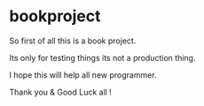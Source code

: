 # bookproject

So first of all this is a book project. 

Its only for testing things its not a production thing. 

I hope this will help all new programmer. 

Thank you & Good Luck all ! 

